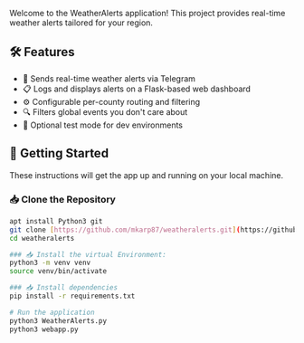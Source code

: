 Welcome to the WeatherAlerts application! This project provides real-time weather alerts tailored for your region.


## 🛠 Features

- 🚨 Sends real-time weather alerts via Telegram
- 📋 Logs and displays alerts on a Flask-based web dashboard
- ⚙ Configurable per-county routing and filtering
- 🔍 Filters global events you don't care about
- 🔧 Optional test mode for dev environments


## 🚀 Getting Started

These instructions will get the app up and running on your local machine.

### 📥 Clone the Repository

```bash
apt install Python3 git
git clone [https://github.com/mkarp87/weatheralerts.git](https://github.com/mkarp87/WeatherTelegramAlerts.git)
cd weatheralerts

### 📥 Install the virtual Environment:
python3 -m venv venv
source venv/bin/activate

### 📥 Install dependencies
pip install -r requirements.txt

# Run the application
python3 WeatherAlerts.py
python3 webapp.py
